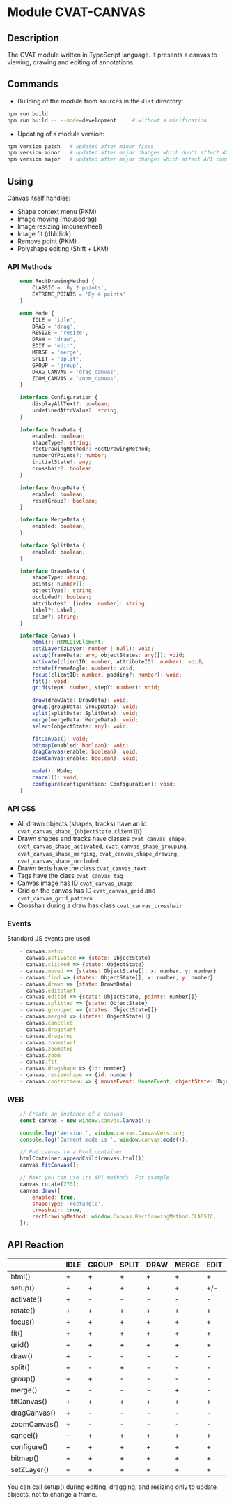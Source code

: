 # Module CVAT-CANVAS

## Description
The CVAT module written in TypeScript language.
It presents a canvas to viewing, drawing and editing of annotations.

## Commands
- Building of the module from sources in the ```dist``` directory:

```bash
npm run build
npm run build -- --mode=development     # without a minification
```

- Updating of a module version:
```bash
npm version patch   # updated after minor fixes
npm version minor   # updated after major changes which don't affect API compatibility with previous versions
npm version major   # updated after major changes which affect API compatibility with previous versions
```

## Using

Canvas itself handles:
- Shape context menu (PKM)
- Image moving (mousedrag)
- Image resizing (mousewheel)
- Image fit (dblclick)
- Remove point (PKM)
- Polyshape editing (Shift + LKM)

### API Methods

```ts
    enum RectDrawingMethod {
        CLASSIC = 'By 2 points',
        EXTREME_POINTS = 'By 4 points'
    }

    enum Mode {
        IDLE = 'idle',
        DRAG = 'drag',
        RESIZE = 'resize',
        DRAW = 'draw',
        EDIT = 'edit',
        MERGE = 'merge',
        SPLIT = 'split',
        GROUP = 'group',
        DRAG_CANVAS = 'drag_canvas',
        ZOOM_CANVAS = 'zoom_canvas',
    }

    interface Configuration {
        displayAllText?: boolean;
        undefinedAttrValue?: string;
    }

    interface DrawData {
        enabled: boolean;
        shapeType?: string;
        rectDrawingMethod?: RectDrawingMethod;
        numberOfPoints?: number;
        initialState?: any;
        crosshair?: boolean;
    }

    interface GroupData {
        enabled: boolean;
        resetGroup?: boolean;
    }

    interface MergeData {
        enabled: boolean;
    }

    interface SplitData {
        enabled: boolean;
    }

    interface DrawnData {
        shapeType: string;
        points: number[];
        objectType?: string;
        occluded?: boolean;
        attributes?: [index: number]: string;
        label?: Label;
        color?: string;
    }

    interface Canvas {
        html(): HTMLDivElement;
        setZLayer(zLayer: number | null): void;
        setup(frameData: any, objectStates: any[]): void;
        activate(clientID: number, attributeID?: number): void;
        rotate(frameAngle: number): void;
        focus(clientID: number, padding?: number): void;
        fit(): void;
        grid(stepX: number, stepY: number): void;

        draw(drawData: DrawData): void;
        group(groupData: GroupData): void;
        split(splitData: SplitData): void;
        merge(mergeData: MergeData): void;
        select(objectState: any): void;

        fitCanvas(): void;
        bitmap(enabled: boolean): void;
        dragCanvas(enable: boolean): void;
        zoomCanvas(enable: boolean): void;

        mode(): Mode;
        cancel(): void;
        configure(configuration: Configuration): void;
    }
```

### API CSS

- All drawn objects (shapes, tracks) have an id ```cvat_canvas_shape_{objectState.clientID}```
- Drawn shapes and tracks have classes ```cvat_canvas_shape```,
 ```cvat_canvas_shape_activated```,
 ```cvat_canvas_shape_grouping```,
 ```cvat_canvas_shape_merging```,
 ```cvat_canvas_shape_drawing```,
 ```cvat_canvas_shape_occluded```
- Drawn texts have the class ```cvat_canvas_text```
- Tags have the class ```cvat_canvas_tag```
- Canvas image has ID ```cvat_canvas_image```
- Grid on the canvas has ID ```cvat_canvas_grid``` and ```cvat_canvas_grid_pattern```
- Crosshair during a draw has class ```cvat_canvas_crosshair```

### Events

Standard JS events are used.
```js
    - canvas.setup
    - canvas.activated => {state: ObjectState}
    - canvas.clicked => {state: ObjectState}
    - canvas.moved => {states: ObjectState[], x: number, y: number}
    - canvas.find => {states: ObjectState[], x: number, y: number}
    - canvas.drawn => {state: DrawnData}
    - canvas.editstart
    - canvas.edited => {state: ObjectState, points: number[]}
    - canvas.splitted => {state: ObjectState}
    - canvas.groupped => {states: ObjectState[]}
    - canvas.merged => {states: ObjectState[]}
    - canvas.canceled
    - canvas.dragstart
    - canvas.dragstop
    - canvas.zoomstart
    - canvas.zoomstop
    - canvas.zoom
    - canvas.fit
    - canvas.dragshape => {id: number}
    - canvas.resizeshape => {id: number}
    - canvas.contextmenu => { mouseEvent: MouseEvent, objectState: ObjectState,  pointID: number }
```

### WEB
```js
    // Create an instance of a canvas
    const canvas = new window.canvas.Canvas();

    console.log('Version ', window.canvas.CanvasVersion);
    console.log('Current mode is ', window.canvas.mode());

    // Put canvas to a html container
    htmlContainer.appendChild(canvas.html());
    canvas.fitCanvas();

    // Next you can use its API methods. For example:
    canvas.rotate(270);
    canvas.draw({
        enabled: true,
        shapeType: 'rectangle',
        crosshair: true,
        rectDrawingMethod: window.Canvas.RectDrawingMethod.CLASSIC,
    });
```

## API Reaction

|              | IDLE | GROUP | SPLIT | DRAW | MERGE | EDIT | DRAG | RESIZE | ZOOM_CANVAS | DRAG_CANVAS |
|--------------|------|-------|-------|------|-------|------|------|--------|-------------|-------------|
| html()       | +    | +     | +     | +    | +     | +    | +    | +      | +           | +           |
| setup()      | +    | +     | +     | +    | +     | +/-  | +/-  | +/-    | +           | +           |
| activate()   | +    | -     | -     | -    | -     | -    | -    | -      | -           | -           |
| rotate()     | +    | +     | +     | +    | +     | +    | +    | +      | +           | +           |
| focus()      | +    | +     | +     | +    | +     | +    | +    | +      | +           | +           |
| fit()        | +    | +     | +     | +    | +     | +    | +    | +      | +           | +           |
| grid()       | +    | +     | +     | +    | +     | +    | +    | +      | +           | +           |
| draw()       | +    | -     | -     | -    | -     | -    | -    | -      | -           | -           |
| split()      | +    | -     | +     | -    | -     | -    | -    | -      | -           | -           |
| group()      | +    | +     | -     | -    | -     | -    | -    | -      | -           | -           |
| merge()      | +    | -     | -     | -    | +     | -    | -    | -      | -           | -           |
| fitCanvas()  | +    | +     | +     | +    | +     | +    | +    | +      | +           | +           |
| dragCanvas() | +    | -     | -     | -    | -     | -    | +    | -      | -           | +           |
| zoomCanvas() | +    | -     | -     | -    | -     | -    | -    | +      | +           | -           |
| cancel()     | -    | +     | +     | +    | +     | +    | +    | +      | +           | +           |
| configure()  | +    | +     | +     | +    | +     | +    | +    | +      | +           | +           |
| bitmap()     | +    | +     | +     | +    | +     | +    | +    | +      | +           | +           |
| setZLayer()  | +    | +     | +     | +    | +     | +    | +    | +      | +           | +           |

You can call setup() during editing, dragging, and resizing only to update objects, not to change a frame.
